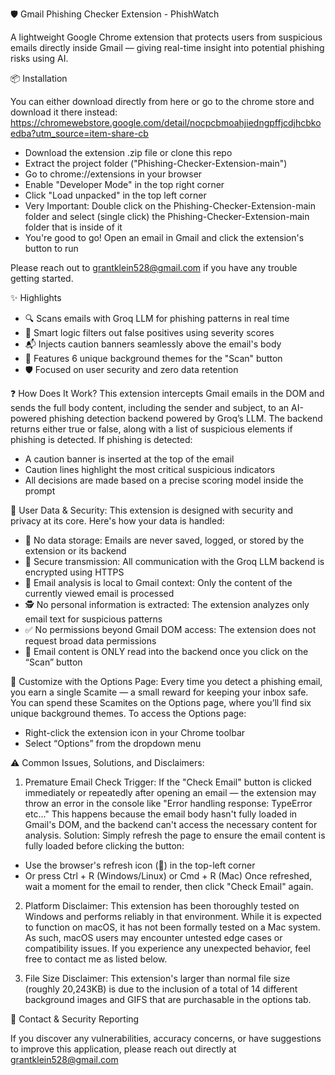 🛡️ Gmail Phishing Checker Extension - PhishWatch

A lightweight Google Chrome extension that protects users from suspicious emails directly inside Gmail — giving real-time insight into potential phishing risks using AI.

📦 Installation

You can either download directly from here or go to the chrome store and download it there instead:     https://chromewebstore.google.com/detail/nocpcbmoahjiedngpffjcdjhcbkoedba?utm_source=item-share-cb
- Download the extension .zip file or clone this repo
- Extract the project folder ("Phishing-Checker-Extension-main")
- Go to chrome://extensions in your browser
- Enable "Developer Mode" in the top right corner
- Click "Load unpacked" in the top left corner
- Very Important: Double click on the Phishing-Checker-Extension-main folder and select (single click) the Phishing-Checker-Extension-main folder that is inside of it
- You're good to go! Open an email in Gmail and click the extension's button to run

Please reach out to grantklein528@gmail.com if you have any trouble getting started.

✨ Highlights
- 🔍 Scans emails with Groq LLM for phishing patterns in real time
- 🧠 Smart logic filters out false positives using severity scores
- 📬 Injects caution banners seamlessly above the email's body
- 🎨 Features 6 unique background themes for the "Scan" button
- 🛡️ Focused on user security and zero data retention

❓ How Does It Work? 
This extension intercepts Gmail emails in the DOM and sends the full body content, including the sender and subject, to an AI-powered phishing detection backend powered by Groq’s LLM. The backend returns either true or false, along with a list of suspicious elements if phishing is detected.
If phishing is detected:
- A caution banner is inserted at the top of the email
- Caution lines highlight the most critical suspicious indicators
- All decisions are made based on a precise scoring model inside the prompt

🔐 User Data & Security: 
This extension is designed with security and privacy at its core. Here's how your data is handled:
- 🚫 No data storage: Emails are never saved, logged, or stored by the extension or its backend
- 📡 Secure transmission: All communication with the Groq LLM backend is encrypted using HTTPS
- 🎯 Email analysis is local to Gmail context: Only the content of the currently viewed email is processed
- 🕵️ No personal information is extracted: The extension analyzes only email text for suspicious patterns
- ✅ No permissions beyond Gmail DOM access: The extension does not request broad data permissions
- 🔘 Email content is ONLY read into the backend once you click on the “Scan” button

🎨 Customize with the Options Page:
Every time you detect a phishing email, you earn a single Scamite — a small reward for keeping your inbox safe. You can spend these Scamites on the Options page, where you’ll find six unique background themes.
To access the Options page:
- Right-click the extension icon in your Chrome toolbar
- Select “Options” from the dropdown menu 

⚠️ Common Issues, Solutions, and Disclaimers:
1. Premature Email Check Trigger: 
If the "Check Email" button is clicked immediately or repeatedly after opening an email — the extension may throw an error in the console like "Error handling response: TypeError etc..."
This happens because the email body hasn't fully loaded in Gmail's DOM, and the backend can't access the necessary content for analysis.
Solution:
Simply refresh the page to ensure the email content is fully loaded before clicking the button:
- Use the browser's refresh icon (🔄) in the top-left corner
- Or press Ctrl + R (Windows/Linux) or Cmd + R (Mac)
Once refreshed, wait a moment for the email to render, then click "Check Email" again.

2. Platform Disclaimer: 
This extension has been thoroughly tested on Windows and performs reliably in that environment. While it is expected to function on macOS, it has not been formally tested on a Mac system.
As such, macOS users may encounter untested edge cases or compatibility issues. If you experience any unexpected behavior, feel free to contact me as listed below.

3. File Size Disclaimer:
This extension's larger than normal file size (roughly 20,243KB) is due to the inclusion of a total of 14 different background images and GIFS that are purchasable in the options tab. 

📮 Contact & Security Reporting

If you discover any vulnerabilities, accuracy concerns, or have suggestions to improve this application, please reach out directly at grantklein528@gmail.com

